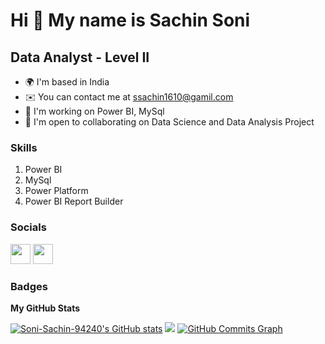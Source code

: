 Hi 👋 My name is Sachin Soni
================================

Data Analyst - Level II 
------------------------------


*   🌍  I'm based in India
*   ✉️  You can contact me at [ssachin1610@gamil.com](mailto:ssachin1610@gamil.com)
*   🧠  I'm working on Power BI, MySql
*   🤝  I'm open to collaborating on Data Science and Data Analysis Project

### Skills
1. Power BI
2. MySql
3. Power Platform
4. Power BI Report Builder
                 
### Socials
<p align="left"><a href="https://www.github.com/Soni-Sachin-94240" target="_blank" rel="noreferrer"><img src="https://raw.githubusercontent.com/danielcranney/readme-generator/main/public/icons/socials/github.svg" width="32" height="32" /></a>
<a href="https://www.linkedin.com/in/sachin-soni-380337171" target="_blank" rel="noreferrer"><img src="https://raw.githubusercontent.com/danielcranney/readme-generator/main/public/icons/socials/linkedin.svg" width="32" height="32" /></a>
</p>

### Badges
<b> My GitHub Stats </b>
<p align="left"><a href="https://www.github.com/Soni-Sachin-94240"><img src="https://github-readme-stats.vercel.app/api?username=Soni-Sachin-94240&show_icons=true&hide=&count_private=true&title_color=0891b2&text_color=ffffff&icon_color=0891b2&bg_color=1c1917&hide_border=true&show_icons=true" alt="Soni-Sachin-94240's GitHub stats" /></a>
<a href="https://www.github.com/Soni-Sachin-94240"><img src="https://github-readme-streak-stats.herokuapp.com/?user=Soni-Sachin-94240&stroke=ffffff&background=1c1917&ring=0891b2&fire=0891b2&currStreakNum=ffffff&currStreakLabel=0891b2&sideNums=ffffff&sideLabels=ffffff&dates=ffffff&hide_border=true" /></a>
<a href="http://www.github.com/Soni-Sachin-94240"><img src="https://activity-graph.herokuapp.com/graph?username=Soni-Sachin-94240&bg_color=1c1917&color=ffffff&line=0891b2&point=ffffff&area_color=1c1917&area=true&hide_border=true&custom_title=GitHub%20Commits%20Graph" alt="GitHub Commits Graph" /></a></p>
